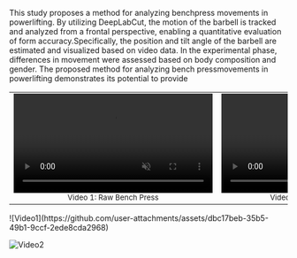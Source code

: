 This study proposes a method for analyzing benchpress movements in powerlifting. By utilizing DeepLabCut, the motion of the barbell is tracked and analyzed from a frontal
perspective, enabling a quantitative evaluation of form accuracy.Specifically, the position and tilt angle of the barbell are estimated and visualized based on video data. In the experimental phase,
differences in movement were assessed based on body composition and gender. The proposed method for analyzing bench pressmovements in powerlifting demonstrates its potential to provide

<table> <tr> <td align="center"> <video src="media/video1.mp4" width="360" controls muted playsinline></video> <br><sub>Video 1: Raw Bench Press</sub> </td> <td align="center"> <video src="media/video2.mp4" width="360" controls muted playsinline></video> <br><sub>Video 2: Angle / Path Overlay</sub> </td> </tr> </table>
![Video1](https://github.com/user-attachments/assets/dbc17beb-35b5-49b1-9ccf-2ede8cda2968)


![Video2](https://github.com/user-attachments/assets/fe2d2e4c-9913-49ed-aaaf-6cae461c0a18)
